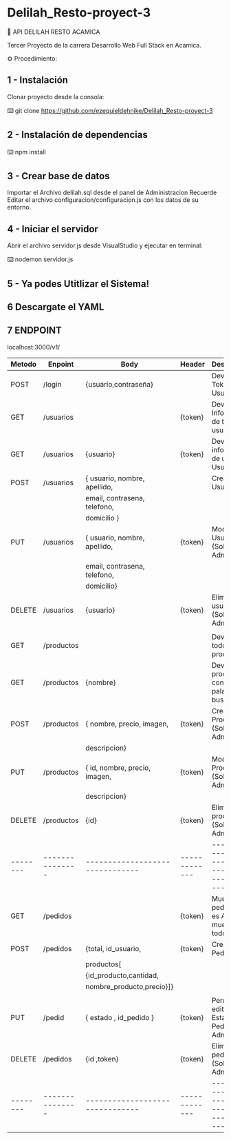  # Delilah_Resto-proyect-3

 🔧 API DELILAH RESTO ACAMICA

 Tercer Proyecto de la carrera Desarrollo Web Full Stack en Acamica.

 ⚙️ Procedimiento:

 ## 1 - Instalación 

 Clonar proyecto desde la consola:

 ⌨️ git clone https://github.com/ezequieldehnike/Delilah_Resto-proyect-3


 ## 2 - Instalación de dependencias 

 ⌨️ npm install

 ## 3 - Crear base de datos 

 Importar el Archivo delilah.sql desde el panel de Administracion
 Recuerde Editar el archivo configuracion/configuracion.js con los datos de su entorno.

 ## 4 - Iniciar el servidor 

 Abrir el archivo servidor.js desde VisualStudio y ejecutar en terminal:

 ⌨️ nodemon servidor.js

 ## 5 - Ya podes Utitlizar el Sistema! 

 ## 6 Descargate el YAML

 ## 7 ENDPOINT

 localhost:3000/v1/

 | Metodo |    Enpoint    |             Body              |    Header   |                  Descripcion                   |
 |--------|---------------|-------------------------------|-------------|------------------------------------------------|
 |  POST  | /login        |{usuario,contraseña}		        |  	  	      | Devuelve el Token del Usuario                  |
 |  GET   | /usuarios     |                   		        |  {token}    | Devuelve Informacion de todos los usuarios     |
 |  GET   | /usuarios     |{usuario}    				          |  {token}    | Devuelve informacion de un Usuario 		         |
 |  POST  | /usuarios     |{ usuario, nombre, apellido,   |             | Crea un Usuario                                |
 |		    |		    	      |	email, contrasena, telefono,  |  		        |                                                |
 |		    |			          | domicilio  }          		    |             |					                                       |
 |   PUT  | /usuarios     |{ usuario, nombre, apellido,   |  {token}    | Modifica un Usuario      (Solo Admin)          |
 |        | 		          |email, contrasena, telefono,   |             |                                                |
 |		    |				        | domicilio}          		      |             |                                                |
 | DELETE | /usuarios     |{usuario}                      |  {token}    | Elimina un usuario       (Solo Admin)          |
 |        |               |                               |             |                                                |
 |   GET  | /productos    |                      	        |             | Devuelve todos los productos                   |
 |   GET  | /productos    | {nombre}               	      |             | Devuelve prod. que contenga la palabra buscada |
 |  POST  | /productos    |{ nombre, precio, imagen,      |  {token}    | Crea un Producto         (Solo Admin)          |
 |		    |	              |	descripcion}                  |             |                                                |
 |  PUT   | /productos    |{ id, nombre, precio, imagen,  |  {token}    | Modifica un Producto      (Solo Admin)         |
 |		    |	              |	descripcion}                  |             |                                                |
 | DELETE | /productos    |{id}	                  	      |  {token}    | Elimina un producto       (Solo Admin)         |
 |--------|---------------|-------------------------------|-------------|------------------------------------------------|
 |  GET   | /pedidos      |                      	        |  {token}    | Muestra pedidos(si es Admin muestra todos)     |
 |  POST  | /pedidos      |{total, id_usuario,            |  {token}    | Crea un Pedido                                 |
 |		    |               | productos[                    |             |                                                |
 |	      |               |{id_producto,cantidad,         |             |                                                |
 |	      |               | nombre_producto,precio}]}     |             |                                                |
 |		    |	              |             				          |             |                                                |
 |  PUT   | /pedid        |{ estado , id_pedido }         |  {token}    | Permite editar el Estado del Pedido(Solo Admin)|
 | DELETE | /pedidos      |{id ,token}	        	        |  {token}    | Elimina un pedido        (Solo Admin)          |
 |--------|---------------|-------------------------------|-------------|------------------------------------------------|
